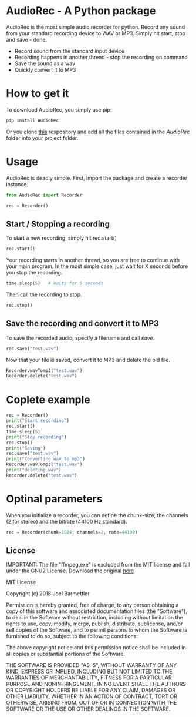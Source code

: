# AudioRec - A Python package

AudioRec is the most simple audio recorder for python. Record any sound from your standard recording device to WAV or MP3. Simply hit start, stop and save - done.

- Record sound from the standard input device
- Recording happens in another thread - stop the recording on command
- Save the sound as a wav
- Quickly convert it to MP3

# How to get it
To download AudioRec, you simply use pip:
```sh
pip install AudioRec
```

Or you clone [this](https://github.com/joelbarmettlerUZH/AudioRec) respository and add all the files contained in the *AudioRec* folder into your project folder.

# Usage

AudioRec is deadly simple. First, import the package and create a recorder instance.

```python
from AudioRec import Recorder

rec = Recorder()
```
## Start / Stopping a recording

To start a new recording, simply hit rec.start()

```python
rec.start()
```

Your recording starts in another thread, so you are free to continue with your main program. In the most simple case, just wait for X seconds before you stop the recording.

```python
time.sleep(5)   # Waits for 5 seconds
```
Then call the recording to stop.

```python
rec.stop()
```

## Save the recording and convert it to MP3

To save the recorded audio, specify a filename and call *save*.

```python
rec.save("test.wav")
```

Now that your file is saved, convert it to MP3 and delete the old file.

```python
Recorder.wavTomp3("test.wav")
Recorder.delete("test.wav")
```

# Coplete example
```python
rec = Recorder()
print("Start recording")
rec.start()
time.sleep(5)
print("Stop recording")
rec.stop()
print("Saving")
rec.save("test.wav")
print("Converting wav to mp3")
Recorder.wavTomp3("test.wav")
print("deleting wav")
Recorder.delete("test.wav")
```

# Optinal parameters
When you initialize a recorder, you can define the chunk-size, the channels (2 for stereo) and the bitrate (44100 Hz standard).

```python
rec = Recorder(chunk=1024, channels=2, rate=44100)
```

License
----

IMPORTANT: The file "ffmpeg.exe" is excluded from the MIT license and fall under the GNU2 License. Download the original [here](https://www.ffmpeg.org/)

MIT License

Copyright (c) 2018 Joel Barmettler

Permission is hereby granted, free of charge, to any person obtaining a copy
of this software and associated documentation files (the "Software"), to deal
in the Software without restriction, including without limitation the rights
to use, copy, modify, merge, publish, distribute, sublicense, and/or sell
copies of the Software, and to permit persons to whom the Software is
furnished to do so, subject to the following conditions:

The above copyright notice and this permission notice shall be included in all
copies or substantial portions of the Software.

THE SOFTWARE IS PROVIDED "AS IS", WITHOUT WARRANTY OF ANY KIND, EXPRESS OR
IMPLIED, INCLUDING BUT NOT LIMITED TO THE WARRANTIES OF MERCHANTABILITY,
FITNESS FOR A PARTICULAR PURPOSE AND NONINFRINGEMENT. IN NO EVENT SHALL THE
AUTHORS OR COPYRIGHT HOLDERS BE LIABLE FOR ANY CLAIM, DAMAGES OR OTHER
LIABILITY, WHETHER IN AN ACTION OF CONTRACT, TORT OR OTHERWISE, ARISING FROM,
OUT OF OR IN CONNECTION WITH THE SOFTWARE OR THE USE OR OTHER DEALINGS IN THE
SOFTWARE.
